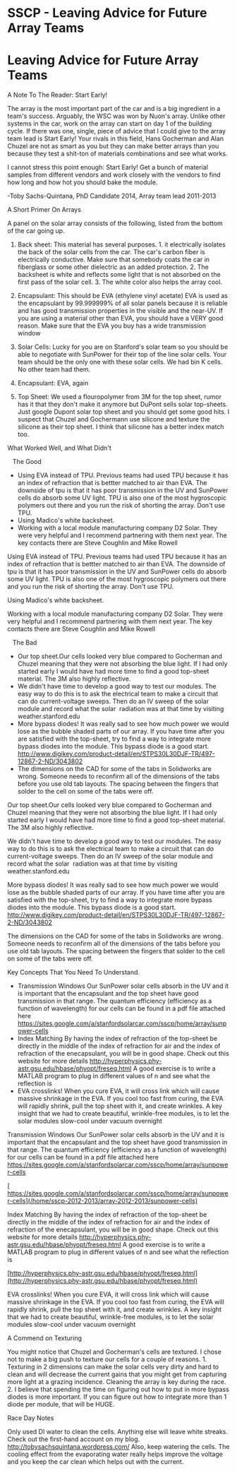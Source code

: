 # SSCP - Leaving Advice for Future Array Teams

# Leaving Advice for Future Array Teams

A Note To The Reader: Start Early!

The array is the most important part of the car and is a big ingredient in a team's success. Arguably, the WSC was won by Nuon's array. Unlike other systems in the car, work on the array can start on day 1 of the building cycle. If there was one, single, piece of advice that I could give to the array team lead is Start Early! Your rivals in this field, Hans Gocherman and Alan Chuzel are not as smart as you but they can make better arrays than you because they test a shit-ton of materials combinations and see what works. 

I cannot stress this point enough: Start Early! Get a bunch of material samples from different vendors and work closely with the vendors to find how long and how hot you should bake the module. 

-Toby Sachs-Quintana, PhD Candidate 2014, Array team lead 2011-2013

A Short Primer On Arrays 

A panel on the solar array consists of the following, listed from the bottom of the car going up.

1. Back sheet: This material has several purposes. 1. it electrically isolates the back of the solar cells from the car. The car's carbon fiber is electrically conductive. Make sure that somebody coats the car in fiberglass or some other dielectric as an added protection. 2. The backsheet is white and reflects some light that is not absorbed on the first pass of the solar cell. 3. The white color also helps the array cool.

2. Encapsulant: This should be EVA (ethylene vinyl acetate) EVA is used as the encapsulant by 99.999999% of all solar panels because it is reliable and has good transmission properties in the visible and the near-UV. If you are using a material other than EVA, you should have a VERY good reason. Make sure that the EVA you buy has a wide transmission window

2. Solar Cells: Lucky for you are on Stanford's solar team so you should be able to negotiate with SunPower for their top of the line solar cells. Your team should be the only one with these solar cells. We had bin K cells. No other team had them.

3. Encapsulant: EVA, again

4. Top Sheet: We used a flouropolymer from 3M for the top sheet, rumor has it that they don't make it anymore but DuPont sells solar top-sheets. Just google Dupont solar top sheet and you should get some good hits. I suspect that Chuzel and Gochermann use silicone and texture the silicone as their top sheet. I think that silicone has a better index match too. 

What Worked Well, and What Didn't

   The Good

* Using EVA instead of TPU. Previous teams had used TPU because it has an index of refraction that is bettter matched to air than EVA. The downside of tpu is that it has poor transmission in the UV and SunPower cells do absorb some UV light. TPU is also one of the most hygroscopic polymers out there and you run the risk of shorting the array. Don't use TPU.
* Using Madico's white backsheet. 
* Working with a local module manufacturing company D2 Solar. They were very helpful and I recommend partnering with them next year. The key contacts there are Steve Coughlin and Mike Rowell

Using EVA instead of TPU. Previous teams had used TPU because it has an index of refraction that is bettter matched to air than EVA. The downside of tpu is that it has poor transmission in the UV and SunPower cells do absorb some UV light. TPU is also one of the most hygroscopic polymers out there and you run the risk of shorting the array. Don't use TPU.

Using Madico's white backsheet. 

Working with a local module manufacturing company D2 Solar. They were very helpful and I recommend partnering with them next year. The key contacts there are Steve Coughlin and Mike Rowell

   The Bad

* Our top sheet.Our cells looked very blue compared to Gocherman and Chuzel meaning that they were not absorbing the blue light. If I had only started early I would have had more time to find a good top-sheet material. The 3M also highly reflective.
* We didn't have time to develop a good way to test our modules. The easy way to do this is to ask the electrical team to make a circuit that can do current-voltage sweeps. Then do an IV sweep of the solar module and record what the solar  radiation was at that time by visiting weather.stanford.edu
* More bypass diodes! It was really sad to see how much power we would lose as the bubble shaded parts of our array. If you have time after you are satisfied with the top-sheet, try to find a way to integrate more bypass diodes into the module. This bypass diode is a good start. http://www.digikey.com/product-detail/en/STPS30L30DJF-TR/497-12867-2-ND/3043802
* The dimensions on the CAD for some of the tabs in Solidworks are wrong. Someone needs to reconfirm all of the dimensions of the tabs before you use old tab layouts. The spacing between the fingers that solder to the cell on some of the tabs were off.

Our top sheet.Our cells looked very blue compared to Gocherman and Chuzel meaning that they were not absorbing the blue light. If I had only started early I would have had more time to find a good top-sheet material. The 3M also highly reflective.

We didn't have time to develop a good way to test our modules. The easy way to do this is to ask the electrical team to make a circuit that can do current-voltage sweeps. Then do an IV sweep of the solar module and record what the solar  radiation was at that time by visiting weather.stanford.edu

More bypass diodes! It was really sad to see how much power we would lose as the bubble shaded parts of our array. If you have time after you are satisfied with the top-sheet, try to find a way to integrate more bypass diodes into the module. This bypass diode is a good start. http://www.digikey.com/product-detail/en/STPS30L30DJF-TR/497-12867-2-ND/3043802

The dimensions on the CAD for some of the tabs in Solidworks are wrong. Someone needs to reconfirm all of the dimensions of the tabs before you use old tab layouts. The spacing between the fingers that solder to the cell on some of the tabs were off.

Key Concepts That You Need To Understand.

* Transmission Windows Our SunPower solar cells absorb in the UV and it is important that the encapsulant and the top sheet have good transmission in that range. The quantum efficiency (efficiency as a function of wavelength) for our cells can be found in a pdf file attached here https://sites.google.com/a/stanfordsolarcar.com/sscp/home/array/sunpower-cells
* Index Matching By having the index of refraction of the top-sheet be directly in the middle of the index of refraction for air and the index of refraction of the enecapsulant, you will be in good shape. Check out this website for more details http://hyperphysics.phy-astr.gsu.edu/hbase/phyopt/freseq.html A good exercise is to write a MATLAB program to plug in different values of n and see what the reflection is 
* EVA crosslinks! When you cure EVA, it will cross link which will cause massive shrinkage in the EVA. If you cool too fast from curing, the EVA will rapidly shrink, pull the top sheet with it, and create wrinkles. A key insight that we had to create beautiful, wrinkle-free modules, is to let the solar modules slow-cool under vacuum overnight

Transmission Windows Our SunPower solar cells absorb in the UV and it is important that the encapsulant and the top sheet have good transmission in that range. The quantum efficiency (efficiency as a function of wavelength) for our cells can be found in a pdf file attached here https://sites.google.com/a/stanfordsolarcar.com/sscp/home/array/sunpower-cells

[ https://sites.google.com/a/stanfordsolarcar.com/sscp/home/array/sunpower-cells](/home/sscp-2012-2013/array-2012-2013/sunpower-cells)

Index Matching By having the index of refraction of the top-sheet be directly in the middle of the index of refraction for air and the index of refraction of the enecapsulant, you will be in good shape. Check out this website for more details http://hyperphysics.phy-astr.gsu.edu/hbase/phyopt/freseq.html A good exercise is to write a MATLAB program to plug in different values of n and see what the reflection is 

[http://hyperphysics.phy-astr.gsu.edu/hbase/phyopt/freseq.html](http://hyperphysics.phy-astr.gsu.edu/hbase/phyopt/freseq.html)

EVA crosslinks! When you cure EVA, it will cross link which will cause massive shrinkage in the EVA. If you cool too fast from curing, the EVA will rapidly shrink, pull the top sheet with it, and create wrinkles. A key insight that we had to create beautiful, wrinkle-free modules, is to let the solar modules slow-cool under vacuum overnight

A Commend on Texturing

You might notice that Chuzel and Gocherman's cells are textured. I chose not to make a big push to texture our cells for a couple of reasons. 1. Texturing in 2 dimensions can make the solar cells very dirty and hard to clean and will decrease the current gains that you might get from capturing more light at a grazing incidence. Cleaning the array is key during the race. 2. I believe that spending the time on figuring out how to put in more bypass diodes is more important. If you can figure out how to integrate more than 1 diode per module, that will be HUGE. 

Race Day Notes

Only used DI water to clean the cells. Anything else will leave white streaks. Check out the first-hand account on my blog. http://tobysachsquintana.wordpress.com/ Also, keep watering the cells. The cooling effect from the evaporating water really helps improve the voltage and you keep the car clean which helps out with the current. 

